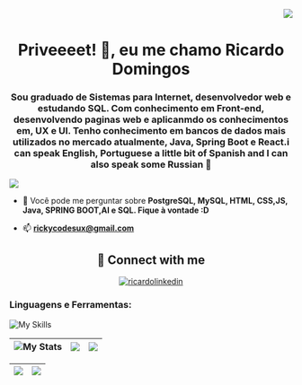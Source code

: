 <img align="right" src="https://komarev.com/ghpvc/?username=rickydomingos97&color=FFBE1A"><br>


<h1 align="center">Priveeeet! 👋, eu me chamo Ricardo Domingos</h1>
<h3 align="center">Sou graduado de Sistemas para Internet, desenvolvedor web e estudando SQL. Com conhecimento em Front-end, desenvolvendo paginas web e aplicanmdo os conhecimentos em, UX e UI. Tenho conhecimento em bancos de dados mais utilizados no mercado atualmente, Java, Spring Boot e React.i can speak English, Portuguese a little bit of Spanish and I can also speak some Russian 🥑 </h3>

<img src="https://user-images.githubusercontent.com/74038190/212284158-e840e285-664b-44d7-b79b-e264b5e54825.gif">


- 💬 Você pode me perguntar sobre **PostgreSQL, MySQL, HTML, CSS,JS, Java, SPRING BOOT,AI e SQL. Fique à vontade :D**

- 📫 **rickycodesux@gmail.com**
  

<h2 align="center">👥 Connect with me</h2>
<p align="center">
   <a  href="https://www.linkedin.com/in/rickydomingos/" target="blank"><img align="center" src="https://img.shields.io/badge/LinkedIn-0077B5?style=for-the-badge&logo=linkedin&logoColor=white" alt="ricardolinkedin" /></a>
</p>

<h3 align="left">Linguagens e Ferramentas:</h3>
<p align="left"> 

![My Skills](https://skillicons.dev/icons?i=js,html,css,tailwind,figma,notion,git,visualstudio,java,spring,maven,docker,postman,mysql,postgresql,react,nodejs,ubuntu,linux,windows) 
</p>

<!-- 
theme=ocean_dark 
tokyonight: 35AFA3 Green | BF91F3 Purple | 1A1B27 Dark 
-->


| ![My Stats](http://github-profile-summary-cards.vercel.app/api/cards/stats?username=rickydomingos97&theme=tokyonight) | ![](http://github-profile-summary-cards.vercel.app/api/cards/repos-per-language?username=rickydomingos97&hide=Html&theme=tokyonight) | ![](http://github-profile-summary-cards.vercel.app/api/cards/most-commit-language?username=rickydomingos97&theme=tokyonight) |
| :-: | :-: | :-: |

| ![](http://github-profile-summary-cards.vercel.app/api/cards/profile-details?username=rickydomingos97&theme=tokyonight) | ![](https://github-readme-streak-stats.herokuapp.com/?user=rickydomingos97&theme=tokyonight&hide_border=true&date_format=M%20j%5B%2C%20Y%5D&background=1A1B27&stroke=35AFA3&ring=BF91F3&fire=BF91F3&currStreakNum=BF91F3&sideNums=BF91F3&currStreakLabel=BF91F3&sideLabels=BF91F3&dates=35AFA3) |
| :-: | :-: |






<!-- <table>
<tr>
<td> <img src="https://github-readme-stats.vercel.app/api/top-langs/?username=rickydomingos97&layout=compact" alt="isaque" />
</td>    
<td> <img src="https://github-readme-stats.vercel.app/api?username=rickydomingos97&show_icons=true&count_private=true&theme=tokyonight&hide=stars" alt="isaque" />
</td>
</tr>
<tr>
<td> <img src="https://github-readme-streak-stats.herokuapp.com/?user=rickydomingos97&theme=tokyonight" alt="isaque" />
</td>    
<td> 
<img src="https://github-profile-summary-cards.vercel.app/api/cards/profile-details?username=rickydomingos97&theme=vue" />
</td>
</tr> -->
